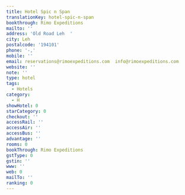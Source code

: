 ```yaml
---
title: Hotel Spic n Span
translationKey: hotel-spic-n-span
bookthrough: Rimo Expeditions
mailto: ''
address: 'Old Road Leh  '
city: Leh
postalcode: '194101'
phone: '-,'
mobile: ''
email: reservations@rimoexpeditions.com  info@rimoexpeditions.com
website: ''
note: ''
type: hotel
tags:
  - Hotels
category:
  - H
showHotel: 0
starCategory: 0
checkout: ''
accessRail: ''
accessAir: ''
accessBus: ''
advantage: ''
rooms: 0
bookThrough: Rimo Expeditions
gstType: 0
gstin: ''
www: ''
web: 0
mailTo: ''
ranking: 0
---
```








